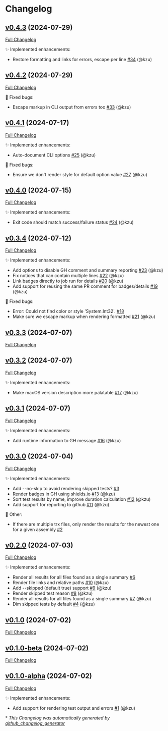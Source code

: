 # Changelog

## [v0.4.3](https://github.com/devlooped/dotnet-trx/tree/v0.4.3) (2024-07-29)

[Full Changelog](https://github.com/devlooped/dotnet-trx/compare/v0.4.2...v0.4.3)

:sparkles: Implemented enhancements:

- Restore formatting and links for errors, escape per line [\#34](https://github.com/devlooped/dotnet-trx/pull/34) (@kzu)

## [v0.4.2](https://github.com/devlooped/dotnet-trx/tree/v0.4.2) (2024-07-29)

[Full Changelog](https://github.com/devlooped/dotnet-trx/compare/v0.4.1...v0.4.2)

:bug: Fixed bugs:

- Escape markup in CLI output from errors too [\#33](https://github.com/devlooped/dotnet-trx/pull/33) (@kzu)

## [v0.4.1](https://github.com/devlooped/dotnet-trx/tree/v0.4.1) (2024-07-17)

[Full Changelog](https://github.com/devlooped/dotnet-trx/compare/v0.4.0...v0.4.1)

:sparkles: Implemented enhancements:

- Auto-document CLI options [\#25](https://github.com/devlooped/dotnet-trx/pull/25) (@kzu)

:bug: Fixed bugs:

- Ensure we don't render style for default option value [\#27](https://github.com/devlooped/dotnet-trx/pull/27) (@kzu)

## [v0.4.0](https://github.com/devlooped/dotnet-trx/tree/v0.4.0) (2024-07-15)

[Full Changelog](https://github.com/devlooped/dotnet-trx/compare/v0.3.4...v0.4.0)

:sparkles: Implemented enhancements:

- Exit code should match success/failure status [\#24](https://github.com/devlooped/dotnet-trx/pull/24) (@kzu)

## [v0.3.4](https://github.com/devlooped/dotnet-trx/tree/v0.3.4) (2024-07-12)

[Full Changelog](https://github.com/devlooped/dotnet-trx/compare/v0.3.3...v0.3.4)

:sparkles: Implemented enhancements:

- Add options to disable GH comment and summary reporting [\#23](https://github.com/devlooped/dotnet-trx/pull/23) (@kzu)
- Fix notices that can contain multiple lines [\#22](https://github.com/devlooped/dotnet-trx/pull/22) (@kzu)
- Link badges directly to job run for details [\#20](https://github.com/devlooped/dotnet-trx/pull/20) (@kzu)
- Add support for reusing the same PR comment for badges/details [\#19](https://github.com/devlooped/dotnet-trx/pull/19) (@kzu)

:bug: Fixed bugs:

- Error: Could not find color or style 'System.Int32'. [\#18](https://github.com/devlooped/dotnet-trx/issues/18)
- Make sure we escape markup when rendering formatted [\#21](https://github.com/devlooped/dotnet-trx/pull/21) (@kzu)

## [v0.3.3](https://github.com/devlooped/dotnet-trx/tree/v0.3.3) (2024-07-07)

[Full Changelog](https://github.com/devlooped/dotnet-trx/compare/v0.3.2...v0.3.3)

## [v0.3.2](https://github.com/devlooped/dotnet-trx/tree/v0.3.2) (2024-07-07)

[Full Changelog](https://github.com/devlooped/dotnet-trx/compare/v0.3.1...v0.3.2)

:sparkles: Implemented enhancements:

- Make macOS version description more palatable [\#17](https://github.com/devlooped/dotnet-trx/pull/17) (@kzu)

## [v0.3.1](https://github.com/devlooped/dotnet-trx/tree/v0.3.1) (2024-07-07)

[Full Changelog](https://github.com/devlooped/dotnet-trx/compare/v0.3.0...v0.3.1)

:sparkles: Implemented enhancements:

- Add runtime information to GH message [\#16](https://github.com/devlooped/dotnet-trx/pull/16) (@kzu)

## [v0.3.0](https://github.com/devlooped/dotnet-trx/tree/v0.3.0) (2024-07-04)

[Full Changelog](https://github.com/devlooped/dotnet-trx/compare/v0.2.0...v0.3.0)

:sparkles: Implemented enhancements:

- Add --no-skip to avoid rendering skipped tests? [\#3](https://github.com/devlooped/dotnet-trx/issues/3)
- Render badges in GH using shields.io [\#13](https://github.com/devlooped/dotnet-trx/pull/13) (@kzu)
- Sort test results by name, improve duration calculation [\#12](https://github.com/devlooped/dotnet-trx/pull/12) (@kzu)
- Add support for reporting to github [\#11](https://github.com/devlooped/dotnet-trx/pull/11) (@kzu)

:hammer: Other:

- If there are multiple trx files, only render the results for the newest one for a given assembly [\#2](https://github.com/devlooped/dotnet-trx/issues/2)

## [v0.2.0](https://github.com/devlooped/dotnet-trx/tree/v0.2.0) (2024-07-03)

[Full Changelog](https://github.com/devlooped/dotnet-trx/compare/v0.1.0...v0.2.0)

:sparkles: Implemented enhancements:

- Render all results for all files found as a single summary [\#6](https://github.com/devlooped/dotnet-trx/issues/6)
- Render file links and relative paths [\#10](https://github.com/devlooped/dotnet-trx/pull/10) (@kzu)
- Add --skipped \(default true\) support [\#9](https://github.com/devlooped/dotnet-trx/pull/9) (@kzu)
- Render skipped test reason [\#8](https://github.com/devlooped/dotnet-trx/pull/8) (@kzu)
- Render all results for all files found as a single summary [\#7](https://github.com/devlooped/dotnet-trx/pull/7) (@kzu)
- Dim skipped tests by default [\#4](https://github.com/devlooped/dotnet-trx/pull/4) (@kzu)

## [v0.1.0](https://github.com/devlooped/dotnet-trx/tree/v0.1.0) (2024-07-02)

[Full Changelog](https://github.com/devlooped/dotnet-trx/compare/v0.1.0-beta...v0.1.0)

## [v0.1.0-beta](https://github.com/devlooped/dotnet-trx/tree/v0.1.0-beta) (2024-07-02)

[Full Changelog](https://github.com/devlooped/dotnet-trx/compare/v0.1.0-alpha...v0.1.0-beta)

## [v0.1.0-alpha](https://github.com/devlooped/dotnet-trx/tree/v0.1.0-alpha) (2024-07-02)

[Full Changelog](https://github.com/devlooped/dotnet-trx/compare/da76f91bbb92492066d851ef07b833bb6618a8db...v0.1.0-alpha)

:sparkles: Implemented enhancements:

- Add support for rendering test output and errors [\#1](https://github.com/devlooped/dotnet-trx/pull/1) (@kzu)



\* *This Changelog was automatically generated by [github_changelog_generator](https://github.com/github-changelog-generator/github-changelog-generator)*
